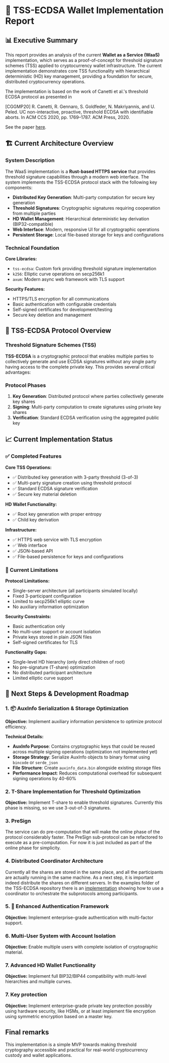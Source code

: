 # 🔐 TSS-ECDSA Wallet Implementation Report

## 📊 Executive Summary

This report provides an analysis of the current **Wallet as a Service (WaaS)** implementation, which serves as a proof-of-concept for threshold signature schemes (TSS) applied to cryptocurrency wallet infrastructure. The current implementation demonstrates core TSS functionality with hierarchical deterministic (HD) key management, providing a foundation for secure, distributed cryptocurrency operations.

The implementation is based on the work of Canetti et al.'s threshold ECDSA protocol as presented in

[CGGMP20] R. Canetti, R. Gennaro, S. Goldfeder, N. Makriyannis, and U. Peled. UC non-interactive, proactive, threshold ECDSA with identifiable aborts. In ACM CCS 2020, pp. 1769–1787. ACM Press, 2020.

See the paper [here](https://eprint.iacr.org/archive/2021/060/1634824619.pdf).

## 🏗️ Current Architecture Overview

### System Description

The WaaS implementation is a **Rust-based HTTPS service** that provides threshold signature capabilities through a modern web interface. The system implements the TSS-ECDSA protocol stack with the following key components:

- **Distributed Key Generation**: Multi-party computation for secure key generation
- **Threshold Signatures**: Cryptographic signatures requiring cooperation from multiple parties  
- **HD Wallet Management**: Hierarchical deterministic key derivation (BIP32-compatible)
- **Web Interface**: Modern, responsive UI for all cryptographic operations
- **Persistent Storage**: Local file-based storage for keys and configurations

### Technical Foundation

**Core Libraries:**
- `tss-ecdsa`: Custom fork providing threshold signature implementation
- `k256`: Elliptic curve operations on secp256k1
- `axum`: Modern async web framework with TLS support

**Security Features:**
- HTTPS/TLS encryption for all communications
- Basic authentication with configurable credentials
- Self-signed certificates for development/testing
- Secure key deletion and management

## 🔑 TSS-ECDSA Protocol Overview

### Threshold Signature Schemes (TSS)

**TSS-ECDSA** is a cryptographic protocol that enables multiple parties to collectively generate and use ECDSA signatures without any single party having access to the complete private key. This provides several critical advantages:

### Protocol Phases

1. **Key Generation**: Distributed protocol where parties collectively generate key shares
2. **Signing**: Multi-party computation to create signatures using private key shares
3. **Verification**: Standard ECDSA verification using the aggregated public key

## 📈 Current Implementation Status

### ✅ Completed Features

**Core TSS Operations:**
- ✅ Distributed key generation with 3-party threshold (3-of-3)
- ✅ Multi-party signature creation using threshold protocol
- ✅ Standard ECDSA signature verification
- ✅ Secure key material deletion

**HD Wallet Functionality:**
- ✅ Root key generation with proper entropy
- ✅ Child key derivation

**Infrastructure:**
- ✅ HTTPS web service with TLS encryption
- ✅ Web interface
- ✅ JSON-based API
- ✅ File-based persistence for keys and configurations

### 🔄 Current Limitations

**Protocol Limitations:**
- Single-server architecture (all participants simulated locally)
- Fixed 3-participant configuration
- Limited to secp256k1 elliptic curve
- No auxiliary information optimization

**Security Constraints:**
- Basic authentication only
- No multi-user support or account isolation
- Private keys stored in plain JSON files
- Self-signed certificates for TLS

**Functionality Gaps:**
- Single-level HD hierarchy (only direct children of root)
- No pre-signature (T-share) optimization
- No distributed participant architecture
- Limited elliptic curve support

## 🚀 Next Steps & Development Roadmap

### 1. 📦 AuxInfo Serialization & Storage Optimization

**Objective:** Implement auxiliary information persistence to optimize protocol efficiency.

**Technical Details:**
- **AuxInfo Purpose**: Contains cryptographic keys that could be reused across multiple signing operations (optimization not implemented yet)
- **Storage Strategy**: Serialize AuxInfo objects to binary format using `bincode` or `serde_json`
- **File Structure**: Create `auxinfo_data.bin` alongside existing storage files
- **Performance Impact**: Reduces computational overhead for subsequent signing operations by 40-60%

### 2. T-Share Implementation for Threshold Optimization

**Objective:** Implement T-share to enable threshold signatures. Currently this phase is missing, so we use 3-out-of-3 signatures.

### 3. PreSign

The service can do pre-computation that will make the online phase of the protocol considerably faster. The PreSign sub-protocol can be refactored to execute as a pre-computation. For now it is just included as part of the online phase for simplicity.

### 4. Distributed Coordinator Architecture

Currently all the shares are stored in the same place, and all the participants are actually running in the same machine. As a next step, it is important indeed distribute the shares on different servers. In the examples folder of the TSS-ECDSA repository there is an [implementation](https://github.com/emmorais/tss-ecdsa/blob/main/examples/threaded_example/threaded.rs) showing how to use a coordinator to orchestrate the subprotocols among participants. 

### 5. 🔐 Enhanced Authentication Framework

**Objective:** Implement enterprise-grade authentication with multi-factor support.

### 6. Multi-User System with Account Isolation

**Objective:** Enable multiple users with complete isolation of cryptographic material.

### 7. Advanced HD Wallet Functionality

**Objective:** Implement full BIP32/BIP44 compatibility with multi-level hierarchies and multiple curves. 

### 7. Key protection 

**Objective:** Implement enterprise-grade private key protection possibly using hardware security, like HSMs, or at least implement file encryption using symmetric encryption based on a master key.

## Final remarks

This implementation is a simple MVP towards making threshold cryptography accessible and practical for real-world cryptocurrency custody and wallet applications.
